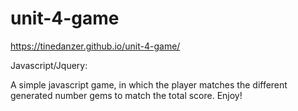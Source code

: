 # unit-4-game
https://tinedanzer.github.io/unit-4-game/

Javascript/Jquery:

A simple javascript game, in which the player matches the different generated number gems
to match the total score.
Enjoy!
